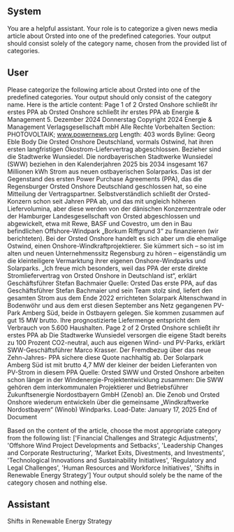 ## System

You are a helpful assistant. Your role is to categorize a given news media article about Orsted into one of the predefined categories. Your output should consist solely of the category name, chosen from the provided list of categories.

## User


Please categorize the following article about Orsted into one of the predefined categories. 
Your output should only consist of the category name.
Here is the article content: Page 1 of 2
Orsted Onshore schließt ihr erstes PPA ab
Orsted Onshore schließt ihr erstes PPA ab
Energie & Management
5. Dezember 2024 Donnerstag
Copyright 2024 Energie & Management Verlagsgesellschaft mbH Alle Rechte Vorbehalten
Section: PHOTOVOLTAIK; www.powernews.org
Length: 403 words
Byline: Georg Eble
Body
Die Orsted Onshore Deutschland, vormals Ostwind, hat ihren ersten langfristigen Ökostrom-Liefervertrag 
abgeschlossen. Bezieher sind die Stadtwerke Wunsiedel.
Die nordbayerischen Stadtwerke Wunsiedel (SWW) beziehen in den Kalenderjahren 2025 bis 2034 insgesamt 167 
Millionen kWh Strom aus neuen ostbayerischen Solarparks. Das ist der Gegenstand des ersten Power Purchase 
Agreements (PPA), das die Regensburger Orsted Onshore Deutschland geschlossen hat, so eine Mitteilung der 
Vertragspartner.
Selbstverständlich schließt der Orsted-Konzern schon seit Jahren PPA ab, und das mit ungleich höheren 
Liefervolumina, aber diese werden von der dänischen Konzernzentrale oder der Hamburger Landesgesellschaft 
von Orsted abgeschlossen und abgewickelt, etwa mit Rewe, BASF und Covestro, um den in Bau befindlichen 
Offshore-Windpark „Borkum Riffgrund 3“ zu finanzieren (wir berichteten).
Bei der Orsted Onshore handelt es sich aber um die ehemalige Ostwind, einen Onshore-Windkraftprojektierer. Sie 
kümmert sich – so ist im alten und neuen Unternehmenssitz Regensburg zu hören – eigenständig um die 
kleinteiligere Vermarktung ihrer eigenen Onshore-Windparks und Solarparks.
„Ich freue mich besonders, weil das PPA der erste direkte Stromliefervertrag von Orsted Onshore in Deutschland 
ist“, erklärt Geschäftsführer Stefan Bachmaier
Quelle: Orsted
Das erste PPA, auf das Geschäftsführer Stefan Bachmaier und sein Team stolz sind, liefert den gesamten Strom 
aus dem Ende 2022 errichteten Solarpark Altenschwand in Bodenwöhr und aus dem erst diesen September ans 
Netz gegangenen PV-Park Amberg Süd, beide in Ostbayern gelegen. Sie kommen zusammen auf gut 15 MW 
brutto. Ihre prognostizierte Liefermenge entspricht dem Verbrauch von 5.600 Haushalten.
Page 2 of 2
Orsted Onshore schließt ihr erstes PPA ab
Die Stadtwerke Wunsiedel versorgen die eigene Stadt bereits zu 100 Prozent CO2-neutral, auch aus eigenen 
Wind- und PV-Parks, erklärt SWW-Geschäftsführer Marco Krasser. Der Fremdbezug über das neue Zehn-Jahres-
PPA sichere diese Quote nachhaltig ab.
Der Solarpark Amberg Süd ist mit brutto 4,7 MW der kleiner der beiden Lieferanten von PV-Strom in diesem PPA
Quelle: Orsted
SWW und Orsted Onshore arbeiten schon länger in der Windenergie-Projektentwicklung zusammen: Die SWW 
gehören dem interkommunalen Projektierer und Betriebsführer Zukunftsenergie Nordostbayern GmbH (Zenob) an. 
Die Zenob und Orsted Onshore wiederum entwickeln über die gemeinsame „Windkraftwerke Nordostbayern“ 
(Winob) Windparks.
Load-Date: January 17, 2025
End of Document

Based on the content of the article, choose the most appropriate category from the following list: ['Financial Challenges and Strategic Adjustments', 'Offshore Wind Project Developments and Setbacks', 'Leadership Changes and Corporate Restructuring', 'Market Exits, Divestments, and Investments', 'Technological Innovations and Sustainability Initiatives', 'Regulatory and Legal Challenges', 'Human Resources and Workforce Initiatives', 'Shifts in Renewable Energy Strategy']
Your output should solely be the name of the category chosen and nothing else.
            

## Assistant

Shifts in Renewable Energy Strategy

